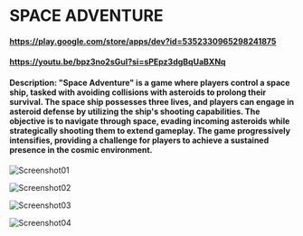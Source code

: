 # SPACE ADVENTURE
#### https://play.google.com/store/apps/dev?id=5352330965298241875
#### https://youtu.be/bpz3no2sGuI?si=sPEpz3dgBqUaBXNq
#### Description: "Space Adventure" is a game where players control a space ship, tasked with avoiding collisions with asteroids to prolong their survival. The space ship possesses three lives, and players can engage in asteroid defense by utilizing the ship's shooting capabilities. The objective is to navigate through space, evading incoming asteroids while strategically shooting them to extend gameplay. The game progressively intensifies, providing a challenge for players to achieve a sustained presence in the cosmic environment.

![Screenshot01](Assets/Images/Screenshot_01.jpg)

![Screenshot02](Assets/Images/Screenshot_02.jpg)

![Screenshot03](Assets/Images/Screenshot_03.jpg)

![Screenshot04](Assets/Images/Screenshot_04.jpg)
